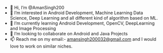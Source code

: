 - 👋 Hi, I’m @AmanSingh200
- 👀 I’m interested in Android Development, Machine Learning Data Science, Deep Learning and all different kind of algorithm based on ML. 
- 🌱 I’m currently learning Android Development, OpenCV, DeepLearning and Image Processing 
- 💞️ I’m looking to collaborate on Android and Java Projects
- 📫 Reach me on my email:- amansingh200032@gmail.com and I would love to work on similar niches. 
